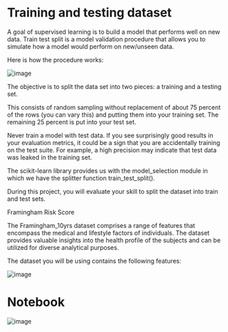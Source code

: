 # Training and testing dataset

A goal of supervised learning is to build a model that performs well on new data. Train test split is a model validation procedure that allows you to simulate how a model would perform on new/unseen data.

Here is how the procedure works:

![image](https://github.com/user-attachments/assets/cd54a948-d107-4314-a1b1-9e212d0cf43d)

The objective is to split the data set into two pieces: a training and a testing set.

This consists of random sampling without replacement of about 75 percent of the rows (you can vary this) and putting them into your training set. The remaining 25 percent is put into your test set.

Never train a model with test data. If you see surprisingly good results in your evaluation metrics, it could be a sign that you are accidentally training on the test suite. For example, a high precision may indicate that test data was leaked in the training set.

The scikit-learn library provides us with the model_selection module in which we have the splitter function train_test_split().

During this project, you will evaluate your skill to split the dataset into train and test sets.

Framingham Risk Score

The Framingham_10yrs dataset comprises a range of features that encompass the medical and lifestyle factors of individuals. The dataset provides valuable insights into the health profile of the subjects and can be utilized for diverse analytical purposes.

The dataset you will be using contains the following features:

![image](https://github.com/user-attachments/assets/f6b27c79-2ba9-4c7c-ab1a-1a178cc3586d)

# Notebook
![image](https://github.com/user-attachments/assets/86990899-6c2f-4f00-ab60-6e7ca963113a)


